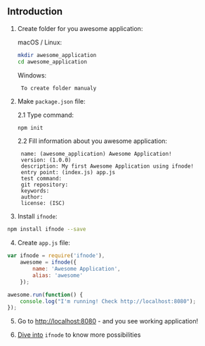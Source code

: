 ## Introduction

1. Create folder for you awesome application:

    macOS / Linux:
    ```bash
    mkdir awesome_application
    cd awesome_application
    ```
    
    Windows:
    
        To create folder manualy

2. Make `package.json` file:

    2.1 Type command:
    
    ```bash
    npm init
    ```

    2.2 Fill information about you awesome application:
    
        name: (awesome_application) Awesome Application!
        version: (1.0.0)
        description: My first Awesome Application using ifnode!
        entry point: (index.js) app.js
        test command: 
        git repository: 
        keywords: 
        author: 
        license: (ISC)

3. Install `ifnode`:

```bash
npm install ifnode --save
```

4. Create `app.js` file:

```javascript
var ifnode = require('ifnode'),
    awesome = ifnode({
        name: 'Awesome Application',
        alias: 'awesome'
    });

awesome.run(function() {
    console.log("I'm running! Check http://localhost:8080");
});
```

5. Go to [http://localhost:8080](http://localhost:8080) - and you see working application!

6. [Dive into](/docs/app) `ifnode` to know more possibilities